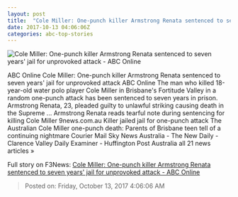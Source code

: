 ```yaml
---
layout: post
title:  "Cole Miller: One-punch killer Armstrong Renata sentenced to seven years' jail for unprovoked attack - ABC Online"
date: 2017-10-13 04:06:06Z
categories: abc-top-stories
---
```


![Cole Miller: One-punch killer Armstrong Renata sentenced to seven years' jail for unprovoked attack - ABC Online](http://www.abc.net.au/news/image/7065960-1x1-700x700.jpg)

ABC Online Cole Miller: One-punch killer Armstrong Renata sentenced to seven years' jail for unprovoked attack ABC Online The man who killed 18-year-old water polo player Cole Miller in Brisbane's Fortitude Valley in a random one-punch attack has been sentenced to seven years in prison. Armstrong Renata, 23, pleaded guilty to unlawful striking causing death in the Supreme ... Armstrong Renata reads tearful note during sentencing for killing Cole Miller 9news.com.au Killer jailed jail for one-punch attack The Australian Cole Miller one-punch death: Parents of Brisbane teen tell of a continuing nightmare Courier Mail Sky News Australia - The New Daily - Clarence Valley Daily Examiner - Huffington Post Australia all 21 news articles »


Full story on F3News: [Cole Miller: One-punch killer Armstrong Renata sentenced to seven years' jail for unprovoked attack - ABC Online](http://www.f3nws.com/n/UvQM3D)

> Posted on: Friday, October 13, 2017 4:06:06 AM
